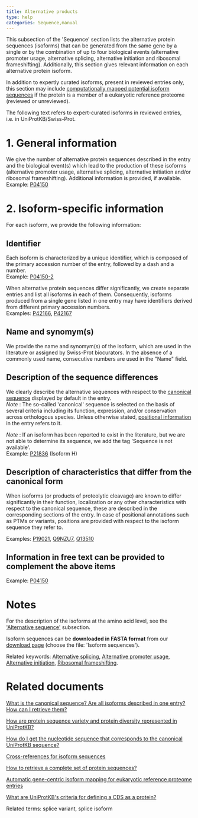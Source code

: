 ```yaml
---
title: Alternative products
type: help
categories: Sequence,manual
---
```


This subsection of the 'Sequence' section lists the alternative protein sequences (isoforms) that can be generated from the same gene by a single or by the combination of up to four biological events (alternative promoter usage, alternative splicing, alternative initiation and ribosomal frameshifting). Additionally, this section gives relevant information on each alternative protein isoform.

In addition to expertly curated isoforms, present in reviewed entries only, this section may include [computationally mapped potential isoform sequences](https://www.uniprot.org/help/gene%5Fcentric%5Fisoform%5Fmapping) if the protein is a member of a eukaryotic reference proteome (reviewed or unreviewed).

The following text refers to expert-curated isoforms in reviewed entries, i.e. in UniProtKB/Swiss-Prot.

# 1. General information

We give the number of alternative protein sequences described in the entry and the biological event(s) which lead to the production of these isoforms (alternative promoter usage, alternative splicing, alternative initiation and/or ribosomal frameshifting). Additional information is provided, if available.  
Example: [P04150](https://www.uniprot.org/uniprotkb/P04150#sequences)

# 2. Isoform-specific information

For each isoform, we provide the following information:

## Identifier

Each isoform is characterized by a unique identifier, which is composed of the primary accession number of the entry, followed by a dash and a number.  
Example: [P04150-2](https://www.uniprot.org/uniprotkb/P04150#sequences)

When alternative protein sequences differ significantly, we create separate entries and list all isoforms in each of them. Consequently, isoforms produced from a single gene listed in one entry may have identifiers derived from different primary accession numbers.  
Examples: [P42166](https://www.uniprot.org/uniprotkb/P42166#sequences), [P42167](https://www.uniprot.org/uniprotkb/P42167#sequences)

## Name and synomym(s)

We provide the name and synomym(s) of the isoform, which are used in the literature or assigned by Swiss-Prot biocurators. In the absence of a commonly used name, consecutive numbers are used in the "Name" field.

## Description of the sequence differences

We clearly describe the alternative sequences with respect to the [canonical sequence](https://www.uniprot.org/help/canonical%5Fand%5Fisoforms) displayed by default in the entry.  
*Note* : The so-called 'canonical' sequence is selected on the basis of several criteria including its function, expression, and/or conservation across orthologous species. Unless otherwise stated, [positional information](https://www.uniprot.org/help/sequence%5Fannotation) in the entry refers to it.

*Note* : If an isoform has been reported to exist in the literature, but we are not able to determine its sequence, we add the tag 'Sequence is not available'.  
Example: [P21836](https://www.uniprot.org/uniprotkb/P21836#sequences) (Isoform H)

## Description of characteristics that differ from the canonical form

When isoforms (or products of proteolytic cleavage) are known to differ significantly in their function, localization or any other characteristics with respect to the canonical sequence, these are described in the corresponding sections of the entry. In case of positional annotations such as PTMs or variants, positions are provided with respect to the isoform sequence they refer to.

Examples: [P19021](https://www.uniprot.org/uniprotkb/P19021#ptm%5Fprocessing), [Q9NZU7](https://www.uniprot.org/uniprotkb/Q9NZU7#ptm%5Fprocessing), [Q13510](https://www.uniprot.org/uniprotkb/Q13510##pathology%5Fand%5Fbiotech)

## Information in free text can be provided to complement the above items

Example: [P04150](https://www.uniprot.org/uniprotkb/P04150#sequences)

# Notes

For the description of the isoforms at the amino acid level, see the ['Alternative sequence'](https://www.uniprot.org/help/var%5Fseq) subsection.

Isoform sequences can be **downloaded in FASTA format** from our [download page](https://www.uniprot.org/downloads) (choose the file: 'Isoform sequences').

Related keywords: [Alternative splicing](https://www.uniprot.org/keywords/25), [Alternative promoter usage](https://www.uniprot.org/keywords/877), [Alternative initiation](https://www.uniprot.org/keywords/24), [Ribosomal frameshifting](https://www.uniprot.org/keywords/688).

# Related documents

[What is the canonical sequence? Are all isoforms described in one entry? How can I retrieve them?](https://www.uniprot.org/help/canonical%5Fand%5Fisoforms)

[How are protein sequence variety and protein diversity represented in UniProtKB?](https://www.uniprot.org/help/protein%5Fdiversity)

[How do I get the nucleotide sequence that corresponds to the canonical UniProtKB sequence?](https://www.uniprot.org/help/canonical%5Fnucleotide)

[Cross-references for isoform sequences](https://www.uniprot.org/help/isoform%5Fcrossreferences)

[How to retrieve a complete set of protein sequences?](https://www.uniprot.org/help/retrieve%5Fsets)

[Automatic gene-centric isoform mapping for eukaryotic reference proteome entries](https://www.uniprot.org/help/gene%5Fcentric%5Fisoform%5Fmapping)

[What are UniProtKB's criteria for defining a CDS as a protein?](https://www.uniprot.org/help/cds%5Fprotein%5Fdefinition)

Related terms: splice variant, splice isoform
